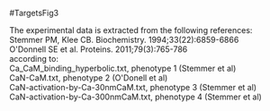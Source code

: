 #TargetsFig3

The experimental data is extracted from the following references:<br/>
Stemmer PM, Klee CB. Biochemistry. 1994;33(22):6859-6866 <br/>
O'Donnell SE et al. Proteins. 2011;79(3):765-786 <br/>
according to: <br/>
Ca_CaM_binding_hyperbolic.txt, phenotype 1 (Stemmer et al) <br/>
CaN-CaM.txt, phenotype 2 (O'Donell et al) <br/>
CaN-activation-by-Ca-30nmCaM.txt, phenotype 3 (Stemmer et al) <br/>
CaN-activation-by-Ca-300nmCaM.txt, phenotype 4 (Stemmer et al)

